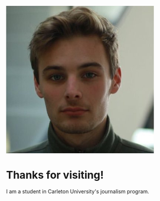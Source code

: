 ![Headshot](MarkBahensky_Headshot.jpg)

# Thanks for visiting!

I am a student in Carleton University's journalism program.

